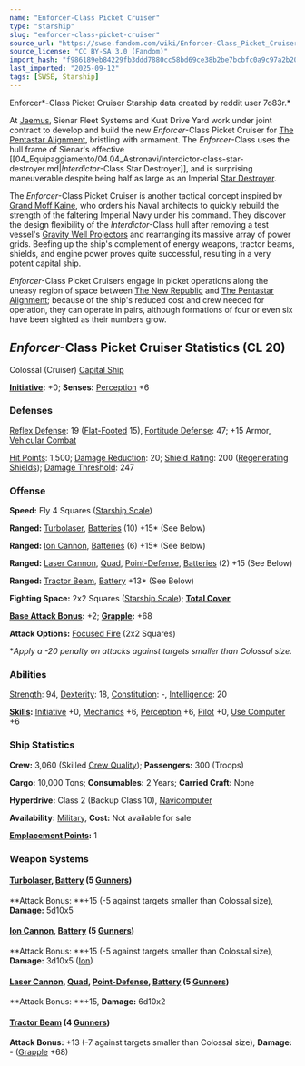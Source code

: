 ```yaml
---
name: "Enforcer-Class Picket Cruiser"
type: "starship"
slug: "enforcer-class-picket-cruiser"
source_url: "https://swse.fandom.com/wiki/Enforcer-Class_Picket_Cruiser"
source_license: "CC BY-SA 3.0 (Fandom)"
import_hash: "f986189eb84229fb3ddd7880cc58bd69ce38b2be7bcbfc0a9c97a2b204ff163b"
last_imported: "2025-09-12"
tags: [SWSE, Starship]
---
```

Enforcer*-Class Picket Cruiser Starship data created by reddit user 7o83r.*

At [Jaemus](https://swse.fandom.com/wiki/Jaemus), Sienar Fleet Systems and Kuat Drive Yard work under joint contract to develop and build the new *Enforcer*-Class Picket Cruiser for [The Pentastar Alignment](https://swse.fandom.com/wiki/The_Pentastar_Alignment), bristling with armament. The *Enforcer*-Class uses the hull frame of Sienar's effective [[04_Equipaggiamento/04.04_Astronavi/interdictor-class-star-destroyer.md|*Interdictor*-Class Star Destroyer]], and is surprising maneuverable despite being half as large as an Imperial [Star Destroyer](https://swse.fandom.com/wiki/Star_Destroyer).

The *Enforcer*-Class Picket Cruiser is another tactical concept inspired by [Grand Moff Kaine](https://swse.fandom.com/wiki/Grand_Moff_Kaine), who orders his Naval architects to quickly rebuild the strength of the faltering Imperial Navy under his command. They discover the design flexibility of the *Interdictor*-Class hull after removing a test vessel's [Gravity Well Projectors](https://swse.fandom.com/wiki/Gravity_Well_Projectors) and rearranging its massive array of power grids. Beefing up the ship's complement of energy weapons, tractor beams, shields, and engine power proves quite successful, resulting in a very potent capital ship.

*Enforcer*-Class Picket Cruisers engage in picket operations along the uneasy region of space between [The New Republic](https://swse.fandom.com/wiki/The_New_Republic) and [The Pentastar Alignment](https://swse.fandom.com/wiki/The_Pentastar_Alignment); because of the ship's reduced cost and crew needed for operation, they can operate in pairs, although formations of four or even six have been sighted as their numbers grow.
## *Enforcer*-Class Picket Cruiser Statistics (CL 20)
Colossal (Cruiser) [Capital Ship](https://swse.fandom.com/wiki/Capital_Ship)

**[Initiative](https://swse.fandom.com/wiki/Initiative):** +0; **Senses:** [Perception](https://swse.fandom.com/wiki/Perception) +6
### Defenses
[Reflex Defense](https://swse.fandom.com/wiki/Reflex_Defense_(Vehicles)): 19 ([Flat-Footed](https://swse.fandom.com/wiki/Flat-Footed) 15), [Fortitude Defense](https://swse.fandom.com/wiki/Fortitude_Defense_(Vehicles)): 47; +15 Armor, [Vehicular Combat](https://swse.fandom.com/wiki/Vehicular_Combat)

[Hit Points](https://swse.fandom.com/wiki/Hit_Points): 1,500; [Damage Reduction](https://swse.fandom.com/wiki/Damage_Reduction): 20; [Shield Rating](https://swse.fandom.com/wiki/Shield_Rating): 200 ([Regenerating Shields](https://swse.fandom.com/wiki/Regenerating_Shields)); [Damage Threshold](https://swse.fandom.com/wiki/Damage_Threshold_(Vehicles)): 247
### Offense
**Speed:** Fly 4 Squares ([Starship Scale](https://swse.fandom.com/wiki/Starship_Scale))

**Ranged:** [Turbolaser](https://swse.fandom.com/wiki/Turbolaser), [Batteries](https://swse.fandom.com/wiki/Batteries) (10) +15* (See Below)

**Ranged:** [Ion Cannon](https://swse.fandom.com/wiki/Ion_Cannon), [Batteries](https://swse.fandom.com/wiki/Batteries) (6) +15* (See Below)

**Ranged:** [Laser Cannon](https://swse.fandom.com/wiki/Laser_Cannon), [Quad](https://swse.fandom.com/wiki/Quad), [Point-Defense](https://swse.fandom.com/wiki/Point-Defense), [Batteries](https://swse.fandom.com/wiki/Batteries) (2) +15 (See Below)

**Ranged:** [Tractor Beam](https://swse.fandom.com/wiki/Tractor_Beam), [Battery](https://swse.fandom.com/wiki/Battery) +13* (See Below)

**Fighting Space:** 2x2 Squares ([Starship Scale](https://swse.fandom.com/wiki/Starship_Scale)); **[Total Cover](https://swse.fandom.com/wiki/Total_Cover)**

**[Base Attack Bonus](https://swse.fandom.com/wiki/Base_Attack_Bonus):** +2; **[Grapple](https://swse.fandom.com/wiki/Grapple):** +68

**Attack Options:** [Focused Fire](https://swse.fandom.com/wiki/Focused_Fire) (2x2 Squares)

**Apply a -20 penalty on attacks against targets smaller than Colossal size.*
### Abilities
[Strength](https://swse.fandom.com/wiki/Strength): 94, [Dexterity](https://swse.fandom.com/wiki/Dexterity): 18, [Constitution](https://swse.fandom.com/wiki/Constitution): -, [Intelligence](https://swse.fandom.com/wiki/Intelligence): 20

**[Skills](https://swse.fandom.com/wiki/Skills):** [Initiative](https://swse.fandom.com/wiki/Initiative) +0, [Mechanics](https://swse.fandom.com/wiki/Mechanics) +6, [Perception](https://swse.fandom.com/wiki/Perception) +6, [Pilot](https://swse.fandom.com/wiki/Pilot) +0, [Use Computer](https://swse.fandom.com/wiki/Use_Computer) +6
### Ship Statistics
**Crew:** 3,060 (Skilled [Crew Quality](https://swse.fandom.com/wiki/Crew_Quality)); **Passengers:** 300 (Troops)

**Cargo:** 10,000 Tons; **Consumables:** 2 Years; **Carried Craft:** None

**Hyperdrive:** Class 2 (Backup Class 10), [Navicomputer](https://swse.fandom.com/wiki/Navicomputer)

**Availability:** [Military](https://swse.fandom.com/wiki/Military), **Cost:** Not available for sale 

**[Emplacement Points](https://swse.fandom.com/wiki/Emplacement_Points):** 1 
### Weapon Systems
#### **[Turbolaser](https://swse.fandom.com/wiki/Turbolaser), [Battery](https://swse.fandom.com/wiki/Battery) (5 [Gunners](https://swse.fandom.com/wiki/Gunners))**
**Attack Bonus: **+15 (-5 against targets smaller than Colossal size), **Damage:** 5d10x5
#### **[Ion Cannon](https://swse.fandom.com/wiki/Ion_Cannon), [Battery](https://swse.fandom.com/wiki/Battery) (5 [Gunners](https://swse.fandom.com/wiki/Gunners))**
**Attack Bonus: **+15 (-5 against targets smaller than Colossal size), **Damage:** 3d10x5 ([Ion](https://swse.fandom.com/wiki/Ion)) 
#### **[Laser Cannon](https://swse.fandom.com/wiki/Laser_Cannon), [Quad](https://swse.fandom.com/wiki/Quad), [Point-Defense](https://swse.fandom.com/wiki/Point-Defense), [Battery](https://swse.fandom.com/wiki/Battery) (5 [Gunners](https://swse.fandom.com/wiki/Gunners))**
**Attack Bonus: **+15, **Damage:** 6d10x2
#### **[Tractor Beam](https://swse.fandom.com/wiki/Tractor_Beam) (4 [Gunners](https://swse.fandom.com/wiki/Gunners))**
**Attack Bonus:** +13 (-7 against targets smaller than Colossal size), **Damage:** - ([Grapple](https://swse.fandom.com/wiki/Grapple) +68)